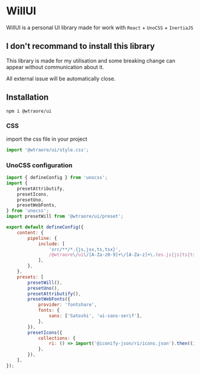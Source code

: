 # WillUI

WillUI is a personal UI library made for work with `React` + `UnoCSS` + `InertiaJS`

## I don't recommand to install this library

This library is made for my utilisation and some breaking change can appear without communication about it.

All external issue will be automatically close.

## Installation

`npm i @wtraore/ui`

### CSS

import the css file in your project

```js
import '@wtraore/ui/style.css';
```

### UnoCSS configuration

```js
import { defineConfig } from 'unocss';
import {
	presetAttributify,
	presetIcons,
	presetUno,
	presetWebFonts,
} from 'unocss';
import presetWill from '@wtraore/ui/preset';

export default defineConfig({
	content: {
		pipeline: {
			include: [
				'src/**/*.{js,jsx,ts,tsx}',
				/@wtraore\/ui\/[A-Za-z0-9]+\/[A-Za-z]+\.(es.js|js|ts|tsx)/,
			],
		},
	},
	presets: [
		presetWill(),
		presetUno(),
		presetAttributify(),
		presetWebFonts({
			provider: 'fontshare',
			fonts: {
				sans: ['Satoshi', 'ui-sans-serif'],
			},
		}),
		presetIcons({
			collections: {
				ri: () => import('@iconify-json/ri/icons.json').then((i) => i.default),
			},
		}),
	],
});
```
